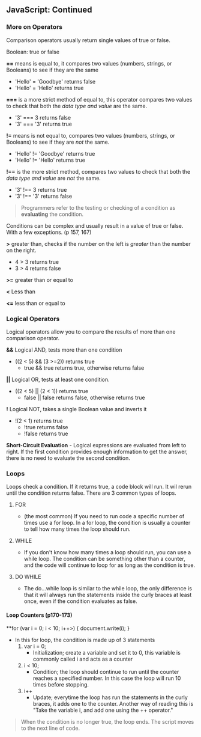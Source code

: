 ## JavaScript: Continued

### More on Operators

Comparison operators usually return single values of true or false.

Boolean: true or false

**==** means is equal to, it compares two values (numbers, strings, or Booleans) to see if they are the same

- 'Hello' = 'Goodbye' returns false
- 'Hello' = 'Hello' returns true

**===** is a more strict method of equal to, this operator compares two values to check that both the *data type and value* are the same.

- '3' === 3 returns false
- '3' === '3' returns true

**!=** means is not equal to, compares two values (numbers, strings, or Booleans) to see if they are *not* the same.

- 'Hello' != 'Goodbye' returns true
- 'Hello' != 'Hello' returns true

**!==** is the more strict method, compares two values to check that both the *data type and value* are *not* the same.

- '3' !== 3 returns true
- '3' !== '3' returns false

> Programmers refer to the testing or checking of a condition as **evaluating** the condition.

Conditions can be complex and usually result in a value of true or false. With a few exceptions. (p 157, 167)

**>** greater than, checks if the number on the left is *greater* than the number on the right.

- 4 > 3 returns true
- 3 > 4 returns false

**>=** greater than or equal to

**<** Less than

**<=** less than or equal to

### Logical Operators

Logical operators allow you to compare the results of more than one comparison operator.

**&&** Logical AND, tests more than one condition

- ((2 < 5) && (3 >=2)) returns true
    - true && true returns true, otherwise returns false

**||** Logical OR, tests at least one condition.

- ((2 < 5) || (2 < 1)) returns true
    - false || false returns false, otherwise returns true

**!** Logical NOT, takes a single Boolean value and inverts it

- !(2 < 1) returns true
    - !true returns false
    - !false returns true

**Short-Circuit Evaluation**
    - Logical expressions are evaluated from left to right. If the first condition provides enough information to get the answer, there is no need to evaluate the second condition.

### Loops

Loops check a condition. If it returns true, a code block will run. It wil rerun until the condition returns false. There are 3 common types of loops.

1. FOR 
    - (the most common) If you need to run code a specific number of times use a for loop. In a for loop, the condition is usually a counter to tell how many times the loop should run.

1. WHILE
    - If you don't know how many times a loop should run, you can use a while loop. The condition can be something other than a counter, and the code will continue to loop for as long as the condition is true.

1. DO WHILE
    - The do...while loop is similar to the while loop, the only difference is that it will always run the statements inside the curly braces at least once, even if the condition evaluates as false.

#### Loop Counters (p170-173)

**for (var i = 0; i < 10; i++>) {
    document.write(i);
}

- In this for loop, the condition is made up of 3 statements
    1. var i = 0; 
        - Initialization; create a variable and set it to 0, this variable is commonly called i and acts as a counter
    1. i < 10;
        - Condition; the loop should continue to run until the counter reaches a specified number. In this case the loop will run 10 times before stopping.
    1. i++
        - Update; everytime the loop has run the statements in the curly braces, it adds one to the counter. Another way of reading this is "Take the variable i, and add one using the ++ operator."

> When the condition is no longer true, the loop ends. The script moves to the next line of code.

    

